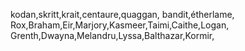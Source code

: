 kodan,skritt,krait,centaure,quaggan,
bandit,étherlame,
Rox,Braham,Eir,Marjory,Kasmeer,Taimi,Caithe,Logan,
Grenth,Dwayna,Melandru,Lyssa,Balthazar,Kormir,

